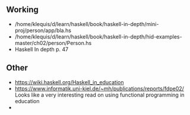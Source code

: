 
## Working

- /home/klequis/d/learn/haskell/book/haskell-in-depth/mini-proj/person/app/bla.hs
- /home/klequis/d/learn/haskell/book/haskell-in-depth/hid-examples-master/ch02/person/Person.hs
- Haskell In depth p. 47


## Other
- https://wiki.haskell.org/Haskell_in_education
- https://www.informatik.uni-kiel.de/~mh/publications/reports/fdpe02/  Looks like a very interesting read on using functional programming in education
- 